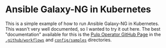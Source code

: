 # Ansible Galaxy-NG in Kubernetes
This is a simple example of how to run Ansible Galaxy-NG in Kubernetes. This wasn't very well documented, so I wanted to try it out here. The best "documentation" available for this is the [Pulp Operator GitHub Page](https://github.com/pulp/pulp-operator) in the [`.github/workflows`](https://github.com/pulp/pulp-operator/tree/main/.github/workflows) and [`config/samples`](https://github.com/pulp/pulp-operator/tree/main/config/samples) directories.
